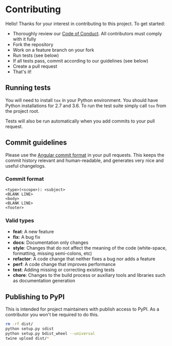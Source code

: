 # Contributing

Hello! Thanks for your interest in contributing to this project. To get started:

- Thoroughly review our [Code of Conduct]. All contributors must comply with it fully
- Fork the repository
- Work on a feature branch on your fork
- Run tests (see below)
- If all tests pass, commit according to our guidelines (see below)
- Create a pull request
- That's it!

## Running tests

You will need to install `tox` in your Python environment. You should have Python installations for 2.7 and 3.6. To run the test suite simply call `tox` from the project root.

Tests will also be run automatically when you add commits to your pull request.

## Commit guidelines

Please use the [Angular commit format] in your pull requests. This keeps the commit history relevant and human-readable, and generates very nice and useful changelogs.

### Commit format

```
<type>(<scope>): <subject>
<BLANK LINE>
<body>
<BLANK LINE>
<footer>
```

### Valid types

- **feat**: A new feature
- **fix**: A bug fix
- **docs**: Documentation only changes
- **style**: Changes that do not affect the meaning of the code (white-space, formatting, missing semi-colons, etc)
- **refactor**: A code change that neither fixes a bug nor adds a feature
- **perf**: A code change that improves performance
- **test**: Adding missing or correcting existing tests
- **chore**: Changes to the build process or auxiliary tools and libraries such as documentation generation


## Publishing to PyPI

This is intended for project maintainers with publish access to PyPI. As a contributor you won't be required to do this.

```bash
rm -rf dist/
python setup.py sdist
python setup.py bdist_wheel --universal
twine upload dist/*
```

[Code of Conduct]: CODE_OF_CONDUCT.md
[Angular commit format]: https://github.com/angular/angular.js/blob/master/DEVELOPERS.md#commit-message-format
